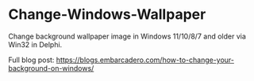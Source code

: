 # Change-Windows-Wallpaper
Change background wallpaper image in Windows 11/10/8/7 and older via Win32 in Delphi.

Full blog post:
<https://blogs.embarcadero.com/how-to-change-your-background-on-windows/>
